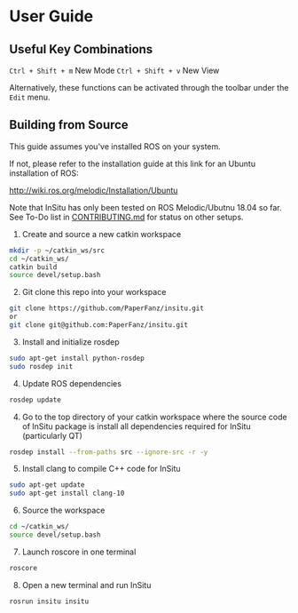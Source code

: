 # User Guide

## Useful Key Combinations

`Ctrl + Shift + m` New Mode
`Ctrl + Shift + v` New View

Alternatively, these functions can be activated through the toolbar under the `Edit` menu.

## Building from Source

This guide assumes you've installed ROS on your system.
 
If not, please refer to the installation guide at this link for an Ubuntu installation of ROS:

http://wiki.ros.org/melodic/Installation/Ubuntu

Note that InSitu has only been tested on ROS Melodic/Ubutnu 18.04 so far. See To-Do list in [CONTRIBUTING.md](CONTRIBUTING.md) for status on other setups.

1. Create and source a new catkin workspace
```sh
mkdir -p ~/catkin_ws/src
cd ~/catkin_ws/
catkin build
source devel/setup.bash
```

2. Git clone this repo into your workspace 
```sh
git clone https://github.com/PaperFanz/insitu.git
or
git clone git@github.com:PaperFanz/insitu.git
```
3. Install and initialize rosdep
```sh
sudo apt-get install python-rosdep
sudo rosdep init
```

4. Update ROS dependencies

```sh
rosdep update
```
 
4. Go to the top directory of your catkin workspace where the source code of InSitu package is install all dependencies required for InSitu (particularly QT)

```sh
rosdep install --from-paths src --ignore-src -r -y
```
    
5. Install clang to compile C++ code for InSitu
```sh
sudo apt-get update
sudo apt-get install clang-10
```

6. Source the workspace
```sh
cd ~/catkin_ws/
source devel/setup.bash 
```

7. Launch roscore in one terminal
```sh
roscore
```

8. Open a new terminal and run InSitu 

```sh
rosrun insitu insitu
```
 
